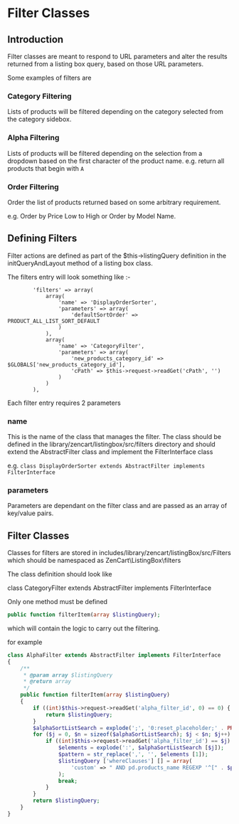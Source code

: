 # Filter Classes 

## Introduction 

Filter classes are meant to respond to URL parameters and alter the results returned from a listing box query, based on
those URL parameters.

Some examples of filters are 

### Category Filtering

Lists of products will be filtered depending on the category selected from the category sidebox.

### Alpha Filtering

Lists of products will be filtered depending on the selection from a dropdown based on the first character of the product name.
e.g. return all products that begin with `A`

### Order Filtering 

Order the list of products returned based on some arbitrary requirement.

e.g. Order by Price Low to High or Order by Model Name.

## Defining Filters

Filter actions are defined as part of the $this->listingQuery definition in the initQueryAndLayout method of a listing box class.

The filters entry will look something like :-

            'filters' => array(
                array(
                    'name' => 'DisplayOrderSorter',
                    'parameters' => array(
                        'defaultSortOrder' => PRODUCT_ALL_LIST_SORT_DEFAULT
                    )
                ),
                array(
                    'name' => 'CategoryFilter',
                    'parameters' => array(
                        'new_products_category_id' => $GLOBALS['new_products_category_id'],
                        'cPath' => $this->request->readGet('cPath', '')
                    )
                )
            ),

Each filter entry requires 2 parameters 

### name
This is the name of the class that manages the filter.
The class should be defined in the library/zencart/listingbox/src/filters directory and should extend the AbstractFilter
class and implement the FilterInterface class

e.g. 
`class DisplayOrderSorter extends AbstractFilter implements FilterInterface`


### parameters

Parameters are dependant on the filter class and are passed as an array of key/value pairs.

## Filter Classes

Classes for filters are stored in includes/library/zencart/listingBox/src/Filters which should be namespaced as ZenCart\ListingBox\filters 

The class definition should look like

class CategoryFilter extends AbstractFilter implements FilterInterface

Only one method must be defined 

```php
public function filterItem(array $listingQuery);
```

which will contain the logic to carry out the filtering. 

for example 

```php
class AlphaFilter extends AbstractFilter implements FilterInterface
{
    /**
     * @param array $listingQuery
     * @return array
     */
    public function filterItem(array $listingQuery)
    {
        if ((int)$this->request->readGet('alpha_filter_id', 0) == 0) {
            return $listingQuery;
        }
        $alphaSortListSearch = explode(';', '0:reset_placeholder;' . PRODUCT_LIST_ALPHA_SORTER_LIST);
        for ($j = 0, $n = sizeof($alphaSortListSearch); $j < $n; $j++) {
            if ((int)$this->request->readGet('alpha_filter_id') == $j) {
                $elements = explode(':', $alphaSortListSearch [$j]);
                $pattern = str_replace(',', '', $elements [1]);
                $listingQuery ['whereClauses'] [] = array(
                    'custom' => " AND pd.products_name REGEXP '^[" . $pattern . "]' "
                );
                break;
            }
        }
        return $listingQuery;
    }
}
```
